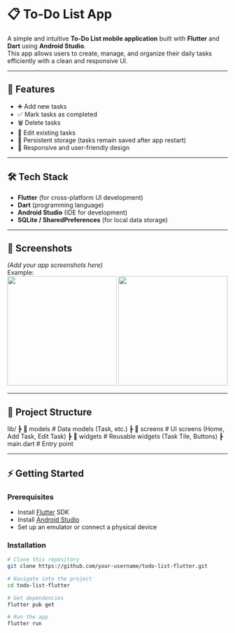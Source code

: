 # 📋 To-Do List App

A simple and intuitive **To-Do List mobile application** built with **Flutter** and **Dart** using **Android Studio**.  
This app allows users to create, manage, and organize their daily tasks efficiently with a clean and responsive UI.

---

## 🚀 Features
- ➕ Add new tasks
- ✅ Mark tasks as completed
- 🗑️ Delete tasks
- 📝 Edit existing tasks
- 💾 Persistent storage (tasks remain saved after app restart)
- 📱 Responsive and user-friendly design

---

## 🛠️ Tech Stack
- **Flutter** (for cross-platform UI development)
- **Dart** (programming language)
- **Android Studio** (IDE for development)
- **SQLite / SharedPreferences** (for local data storage)

---

## 📸 Screenshots
*(Add your app screenshots here)*  
Example:  
<img src="screenshots/home.png" width="250"> <img src="screenshots/add_task.png" width="250">

---

## 📂 Project Structure
lib/
┣ 📂 models # Data models (Task, etc.)
┣ 📂 screens # UI screens (Home, Add Task, Edit Task)
┣ 📂 widgets # Reusable widgets (Task Tile, Buttons)
┣ main.dart # Entry point


---


## ⚡ Getting Started

### Prerequisites
- Install [Flutter](https://flutter.dev/docs/get-started/install) SDK
- Install [Android Studio](https://developer.android.com/studio)
- Set up an emulator or connect a physical device

### Installation
```bash
# Clone this repository
git clone https://github.com/your-username/todo-list-flutter.git

# Navigate into the project
cd todo-list-flutter

# Get dependencies
flutter pub get

# Run the app
flutter run

